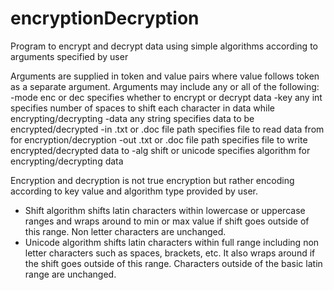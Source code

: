 # encryptionDecryption
Program to encrypt and decrypt data using simple algorithms according to arguments specified by user

Arguments are supplied in token and value pairs where value follows token as a separate argument.
Arguments may include any or all of the following:
-mode enc or dec            specifies whether to encrypt or decrypt data
-key any int                specifies number of spaces to shift each character in data while encrypting/decrypting
-data any string            specifies data to be encrypted/decrypted
-in .txt or .doc file path  specifies file to read data from for encryption/decryption
-out .txt or .doc file path specifies file to write encrypted/decrypted data to
-alg shift or unicode       specifies algorithm for encrypting/decrypting data

Encryption and decryption is not true encryption but rather encoding according to key value and algorithm type provided by user.
- Shift algorithm shifts latin characters within lowercase or uppercase ranges and wraps around to min or max value if shift goes outside of this range. Non letter characters are unchanged.
- Unicode algorithm shifts latin characters within full range including non letter characters such as spaces, brackets, etc. It also wraps around if the shift goes outside of this range. Characters outside of the basic latin range are unchanged.
